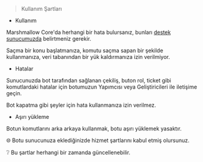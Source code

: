 > Kullanım Şartları
- Kullanım

Marshmallow Core'da herhangi bir hata bulursanız, bunları [destek sunucumuzda](https://discord.gg/FCBFkcJCjr) belirtmeniz gerekir.

Saçma bir konu başlatmanıza, komutu saçma sapan bir şekilde kullanmanıza, veri tabanından bir yük kaldırmanıza izin verilmiyor.

- Hatalar

Sunucunuzda bot tarafından sağlanan çekiliş, buton rol, ticket gibi komutlardaki hatalar için botumuzun Yapımcısı veya Geliştiricileri ile iletişime geçin.

Bot kapatma gibi şeyler için hata kullanmanıza izin verilmez.

- Aşırı yükleme

Botun komutlarını arka arkaya kullanmak, botu aşırı yüklemek yasaktır.

🌐 Botu sunucunuza eklediğinizde hizmet şartlarını kabul etmiş olursunuz.

❔ Bu şartlar herhangi bir zamanda güncellenebilir.
